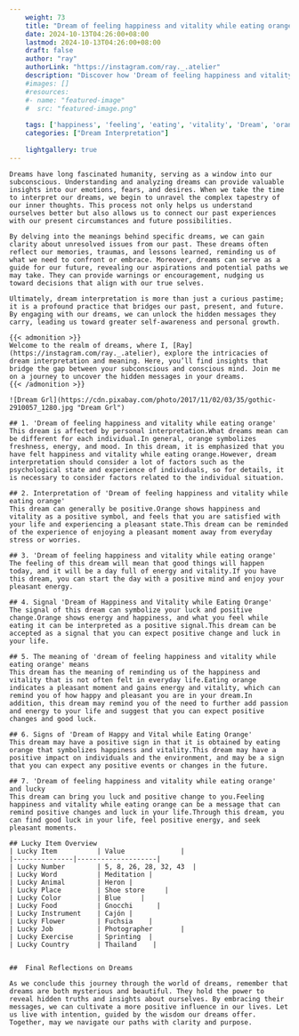 ```yaml
---
    weight: 73
    title: "Dream of feeling happiness and vitality while eating orange"  # Assuming 'title' column exists
    date: 2024-10-13T04:26:00+08:00
    lastmod: 2024-10-13T04:26:00+08:00
    draft: false
    author: "ray"
    authorLink: "https://instagram.com/ray._.atelier"
    description: "Discover how 'Dream of feeling happiness and vitality while eating orange' can interpret your future and uncover its significant meanings in your life."
    #images: []
    #resources:
    #- name: "featured-image"
    #  src: "featured-image.png"
    
    tags: ['happiness', 'feeling', 'eating', 'vitality', 'Dream', 'orange', 'and', 'of', 'while']
    categories: ["Dream Interpretation"]
    
    lightgallery: true
---
```

    
    Dreams have long fascinated humanity, serving as a window into our subconscious. Understanding and analyzing dreams can provide valuable insights into our emotions, fears, and desires. When we take the time to interpret our dreams, we begin to unravel the complex tapestry of our inner thoughts. This process not only helps us understand ourselves better but also allows us to connect our past experiences with our present circumstances and future possibilities.
    
    By delving into the meanings behind specific dreams, we can gain clarity about unresolved issues from our past. These dreams often reflect our memories, traumas, and lessons learned, reminding us of what we need to confront or embrace. Moreover, dreams can serve as a guide for our future, revealing our aspirations and potential paths we may take. They can provide warnings or encouragement, nudging us toward decisions that align with our true selves.
    
    Ultimately, dream interpretation is more than just a curious pastime; it is a profound practice that bridges our past, present, and future. By engaging with our dreams, we can unlock the hidden messages they carry, leading us toward greater self-awareness and personal growth.
    
    {{< admonition >}}
    Welcome to the realm of dreams, where I, [Ray](https://instagram.com/ray._.atelier), explore the intricacies of dream interpretation and meaning. Here, you’ll find insights that bridge the gap between your subconscious and conscious mind. Join me on a journey to uncover the hidden messages in your dreams.
    {{< /admonition >}}
    
    ![Dream Grl](https://cdn.pixabay.com/photo/2017/11/02/03/35/gothic-2910057_1280.jpg "Dream Grl")
    
    ## 1. 'Dream of feeling happiness and vitality while eating orange'
    This dream is affected by personal interpretation.What dreams mean can be different for each individual.In general, orange symbolizes freshness, energy, and mood. In this dream, it is emphasized that you have felt happiness and vitality while eating orange.However, dream interpretation should consider a lot of factors such as the psychological state and experience of individuals, so for details, it is necessary to consider factors related to the individual situation.
    
    ## 2. Interpretation of 'Dream of feeling happiness and vitality while eating orange'
    This dream can generally be positive.Orange shows happiness and vitality as a positive symbol, and feels that you are satisfied with your life and experiencing a pleasant state.This dream can be reminded of the experience of enjoying a pleasant moment away from everyday stress or worries.
    
    ## 3. 'Dream of feeling happiness and vitality while eating orange'
    The feeling of this dream will mean that good things will happen today, and it will be a day full of energy and vitality.If you have this dream, you can start the day with a positive mind and enjoy your pleasant energy.
    
    ## 4. Signal 'Dream of Happiness and Vitality while Eating Orange'
    The signal of this dream can symbolize your luck and positive change.Orange shows energy and happiness, and what you feel while eating it can be interpreted as a positive signal.This dream can be accepted as a signal that you can expect positive change and luck in your life.
    
    ## 5. The meaning of 'dream of feeling happiness and vitality while eating orange' means
    This dream has the meaning of reminding us of the happiness and vitality that is not often felt in everyday life.Eating orange indicates a pleasant moment and gains energy and vitality, which can remind you of how happy and pleasant you are in your dream.In addition, this dream may remind you of the need to further add passion and energy to your life and suggest that you can expect positive changes and good luck.
    
    ## 6. Signs of 'Dream of Happy and Vital while Eating Orange'
    This dream may have a positive sign in that it is obtained by eating orange that symbolizes happiness and vitality.This dream may have a positive impact on individuals and the environment, and may be a sign that you can expect any positive events or changes in the future.
    
    ## 7. 'Dream of feeling happiness and vitality while eating orange' and lucky
    This dream can bring you luck and positive change to you.Feeling happiness and vitality while eating orange can be a message that can remind positive changes and luck in your life.Through this dream, you can find good luck in your life, feel positive energy, and seek pleasant moments.
    
    ## Lucky Item Overview
    | Lucky Item          | Value              |
    |---------------|--------------------|
    | Lucky Number        | 5, 8, 26, 28, 32, 43  |
    | Lucky Word          | Meditation |
    | Lucky Animal        | Heron |
    | Lucky Place         | Shoe store     |
    | Lucky Color         | Blue     |
    | Lucky Food          | Gnocchi      |
    | Lucky Instrument    | Cajón |
    | Lucky Flower        | Fuchsia    |
    | Lucky Job           | Photographer       |
    | Lucky Exercise      | Sprinting  |
    | Lucky Country       | Thailand    |
    
    
    ##  Final Reflections on Dreams
    
    As we conclude this journey through the world of dreams, remember that dreams are both mysterious and beautiful. They hold the power to reveal hidden truths and insights about ourselves. By embracing their messages, we can cultivate a more positive influence in our lives. Let us live with intention, guided by the wisdom our dreams offer. Together, may we navigate our paths with clarity and purpose.
    